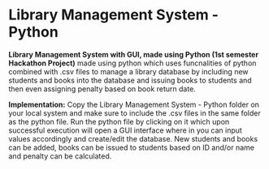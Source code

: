 # Library Management System - Python
**Library Management System with GUI, made using Python (1st semester Hackathon Project)** made using python which uses funcnalities of python combined with .csv files to manage a library database by including new students and books into the database and issuing books to students and then even assigning penalty based on book return date.

**Implementation:** Copy the Library Management System - Python folder on your local system and make sure to include the .csv files in the same folder as the python file. Run the python file by clicking on it which upon successful execution will open a GUI interface where in you can input values accordingly and create/edit the database. New students and books can be added, books can be issued to students based on ID and/or name and penalty can be calculated.
